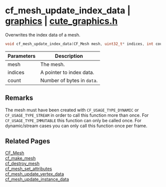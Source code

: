 # cf_mesh_update_index_data | [graphics](https://github.com/RandyGaul/cute_framework/blob/master/docs/graphics_readme.md) | [cute_graphics.h](https://github.com/RandyGaul/cute_framework/blob/master/include/cute_graphics.h)

Overwrites the index data of a mesh.

```cpp
void cf_mesh_update_index_data(CF_Mesh mesh, uint32_t* indices, int count);
```

Parameters | Description
--- | ---
mesh | The mesh.
indices | A pointer to index data.
count | Number of bytes in `data`.

## Remarks

The mesh must have been created with `CF_USAGE_TYPE_DYNAMIC` or `CF_USAGE_TYPE_STREAM` in order to call this function more
than once. For `CF_USAGE_TYPE_IMMUTABLE` this function can only be called once. For dynamic/stream cases you can only call
this function once per frame.

## Related Pages

[CF_Mesh](https://github.com/RandyGaul/cute_framework/blob/master/docs/graphics/cf_mesh.md)  
[cf_make_mesh](https://github.com/RandyGaul/cute_framework/blob/master/docs/graphics/cf_make_mesh.md)  
[cf_destroy_mesh](https://github.com/RandyGaul/cute_framework/blob/master/docs/graphics/cf_destroy_mesh.md)  
[cf_mesh_set_attributes](https://github.com/RandyGaul/cute_framework/blob/master/docs/graphics/cf_mesh_set_attributes.md)  
[cf_mesh_update_vertex_data](https://github.com/RandyGaul/cute_framework/blob/master/docs/graphics/cf_mesh_update_vertex_data.md)  
[cf_mesh_update_instance_data](https://github.com/RandyGaul/cute_framework/blob/master/docs/graphics/cf_mesh_update_instance_data.md)  
